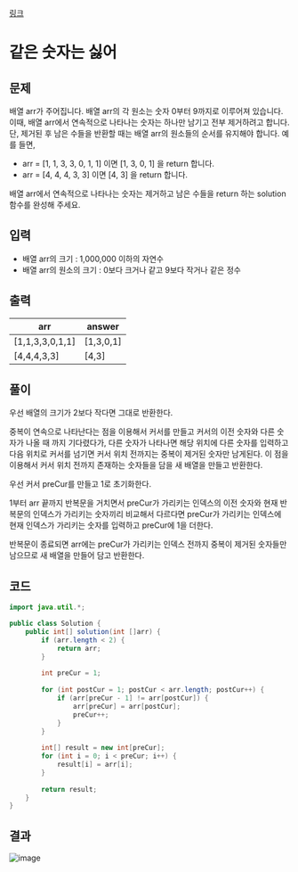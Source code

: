 [링크](https://school.programmers.co.kr/learn/courses/30/lessons/12906)

# 같은 숫자는 싫어

## 문제

배열 arr가 주어집니다. 배열 arr의 각 원소는 숫자 0부터 9까지로 이루어져 있습니다. 이때, 배열 arr에서 연속적으로 나타나는 숫자는 하나만 남기고 전부 제거하려고 합니다. 단, 제거된 후 남은 수들을 반환할 때는 배열 arr의 원소들의 순서를 유지해야 합니다. 예를 들면,

- arr = [1, 1, 3, 3, 0, 1, 1] 이면 [1, 3, 0, 1] 을 return 합니다.
- arr = [4, 4, 4, 3, 3] 이면 [4, 3] 을 return 합니다.

배열 arr에서 연속적으로 나타나는 숫자는 제거하고 남은 수들을 return 하는 solution 함수를 완성해 주세요.

## 입력

- 배열 arr의 크기 : 1,000,000 이하의 자연수
- 배열 arr의 원소의 크기 : 0보다 크거나 같고 9보다 작거나 같은 정수

## 출력

|arr|answer|
|---|---|
|[1,1,3,3,0,1,1]|[1,3,0,1]|
|[4,4,4,3,3]|[4,3]|

## 풀이

우선 배열의 크기가 2보다 작다면 그대로 반환한다.

중복이 연속으로 나타난다는 점을 이용해서 커서를 만들고 커서의 이전 숫자와 다른 숫자가 나올 때 까지 기다렸다가, 다른 숫자가 나타나면 해당 위치에 다른 숫자를 입력하고 다음 위치로 커서를 넘기면 커서 위치 전까지는 중복이 제거된 숫자만 남게된다.
이 점을 이용해서 커서 위치 전까지 존재하는 숫자들을 담을 새 배열을 만들고 반환한다.

우선 커서 preCur를 만들고 1로 초기화한다.

1부터 arr 끝까지 반복문을 거치면서 preCur가 가리키는 인덱스의 이전 숫자와 현재 반복문의 인덱스가 가리키는 숫자끼리 비교해서 다르다면 preCur가 가리키는 인덱스에 현재 인덱스가 가리키는 숫자를 입력하고 preCur에 1을 더한다.

반복문이 종료되면 arr에는 preCur가 가리키는 인덱스 전까지 중복이 제거된 숫자들만 남으므로 새 배열을 만들어 담고 반환한다.

## 코드 
```java
import java.util.*;

public class Solution {
    public int[] solution(int []arr) {
        if (arr.length < 2) {
            return arr;
        }
        
        int preCur = 1;
        
        for (int postCur = 1; postCur < arr.length; postCur++) {
            if (arr[preCur - 1] != arr[postCur]) {
                arr[preCur] = arr[postCur];
                preCur++;
            }
        }
        
        int[] result = new int[preCur];
        for (int i = 0; i < preCur; i++) {
            result[i] = arr[i];
        }
        
        return result;
    }
}
```

## 결과

![image](https://github.com/Goldbar97/Study/assets/100333239/80847714-cd9e-4bed-b8e3-c81afe9605b4)
